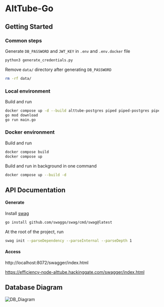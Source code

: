 # AltTube-Go

## Getting Started

### Common steps

Generate `DB_PASSWORD` and `JWT_KEY` in `.env` and `.env.docker` file

```sh
python3 generate_credentials.py
```

Remove `data/` directory after generating `DB_PASSWORD`

```sh
rm -rf data/
```

### Local environment

Build and run

```sh
docker compose up -d --build alttube-postgres piped piped-postgres piped-proxy
go mod download
go run main.go
```

### Docker environment

Build and run

```sh
docker compose build
docker compose up
```

Build and run in background in one command

```sh
docker compose up --build -d
```

## API Documentation

#### Generate

Install [swag](https://github.com/swaggo/swag)

```sh
go install github.com/swaggo/swag/cmd/swag@latest
```

At the root of the project, run

```sh
swag init --parseDependency --parseInternal --parseDepth 1
```

#### Access

http://localhost:8072/swagger/index.html

https://efficiency-node-alttube.hackinggate.com/swagger/index.html

## Database Diagram

![DB_Diagram](https://github.com/HackingGate/AltTube-Go/assets/8541644/d5eee81d-75be-489c-8db9-91b0a054b642)

